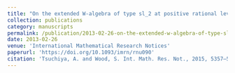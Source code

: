 ```yaml
---
title: "On the extended W-algebra of type sl_2 at positive rational level"
collection: publications
category: manuscripts
permalink: /publication/2013-02-26-on-the-extended-w-algebra-of-type-sl2-at-positive-rational-level
date: 2013-02-26
venue: 'International Mathematical Research Notices'
paperurl: 'https://doi.org/10.1093/imrn/rnu090'
citation: 'Tsuchiya, A. and Wood, S. Int. Math. Res. Not., 2015, 5357–5435 (2015)'
---
```

